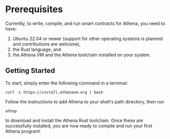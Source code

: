 # Prerequisites

Currently, to write, compile, and run smart contracts for Athena, you need to have:

1. Ubuntu 22.04 or newer (support for other operating systems is planned and contributions are welcome),
1. the Rust language, and
1. the Athena VM and the Athena toolchain installed on your system.

## Getting Started

To start, simply enter the following command in a terminal:

`curl -L https://install.athenavm.org | bash`

Follow the instructions to add Athena to your shell's path directory, then run

`athup`

to download and install the Athena Rust toolchain. Once these are successfully installed, you are now ready to compile
and run your first Athena program!
